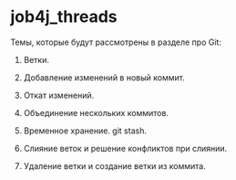 # job4j_threads

Темы, которые будут рассмотрены в разделе про Git:

1. Ветки.

2. Добавление изменений в новый коммит.

3. Откат изменений.

4. Объединение нескольких коммитов.

5. Временное хранение. git stash.

6. Слияние веток и решение конфликтов при слиянии.

7. Удаление ветки и создание ветки из коммита.